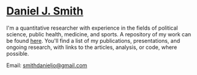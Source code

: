 [Daniel J. Smith](https://smithdj.github.io)
===

I'm a quantitative researcher with experience in the fields of political science, public health, medicine, and sports. A repository of my work can be found [here](https://smithdj.github.io). You'll find a list of my publications, presentations, and ongoing research, with links to the articles, analysis, or code, where possible.

Email: [smithdanieljo@gmail.com](mailto:smithdanieljo@gmail.com)
